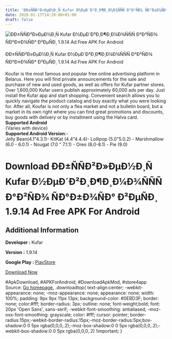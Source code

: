 ```yaml
---
title: 'ÐÐ±ÑÑÐ²Ð»ÐµÐ½Ð¸Ñ Kufar Ð½ÐµÐ´Ð²Ð¸Ð¶Ð¸Ð¼Ð¾ÑÑÑ Ð°Ð²ÑÐ¾ ÑÐ°Ð±Ð¾ÑÐ° Ð²ÐµÑÐ¸ 1.9.14 Ad Free APK For Android'
date: 2020-01-17T14:28:00+01:00
draft: false
---
```


![ÐÐ±ÑÑÐ²Ð»ÐµÐ½Ð¸Ñ Kufar Ð½ÐµÐ´Ð²Ð¸Ð¶Ð¸Ð¼Ð¾ÑÑÑ Ð°Ð²ÑÐ¾ ÑÐ°Ð±Ð¾ÑÐ° Ð²ÐµÑÐ¸ 1.9.14 Ad Free APK For Android](https://i1.wp.com/apkhome.net/wp-content/uploads/2020/01/ÐÐ±ÑÑÐ²Ð»ÐµÐ½Ð¸Ñ-Kufar-Ð½ÐµÐ´Ð²Ð¸Ð¶Ð¸Ð¼Ð¾ÑÑÑ-Ð°Ð²ÑÐ¾-ÑÐ°Ð±Ð¾ÑÐ°-Ð²ÐµÑÐ¸-1.9.14-Ad-Free.png "ÐÐ±ÑÑÐ²Ð»ÐµÐ½Ð¸Ñ Kufar Ð½ÐµÐ´Ð²Ð¸Ð¶Ð¸Ð¼Ð¾ÑÑÑ Ð°Ð²ÑÐ¾ ÑÐ°Ð±Ð¾ÑÐ° Ð²ÐµÑÐ¸ 1.9.14 Ad Free APK For Android")

  

ÐÐ±ÑÑÐ²Ð»ÐµÐ½Ð¸Ñ Kufar Ð½ÐµÐ´Ð²Ð¸Ð¶Ð¸Ð¼Ð¾ÑÑÑ Ð°Ð²ÑÐ¾ ÑÐ°Ð±Ð¾ÑÐ° Ð²ÐµÑÐ¸ 1.9.14 Ad Free APK For Android

Koufar is the most famous and popular free online advertising platform in Belarus. Here you will find private announcements for the sale and purchase of new and used goods, as well as offers for Kufar partner stores.  
Over 1,600,000 Kufar users publish approximately 60,000 ads per day. Just install the Kufar app and start shopping. Convenient search allows you to quickly navigate the product catalog and buy exactly what you were looking for. After all, Koufar is not only a flea market and not a bulletin board, but a market in its own right where you can find great promotions and discounts, buy goods with delivery or by installment using the Halva card.  
**Supported Android**  
{Varies with device}  
**Supported Android Version**:-  
Jelly Bean(4.1"4.3.1)- KitKat (4.4"4.4.4)- Lollipop (5.0"5.0.2) - Marshmallow (6.0 - 6.0.1) - Nougat (7.0 " 7.1.1) - Oreo (8.0-8.1) - Pie (9.0)

Download ÐÐ±ÑÑÐ²Ð»ÐµÐ½Ð¸Ñ Kufar Ð½ÐµÐ´Ð²Ð¸Ð¶Ð¸Ð¼Ð¾ÑÑÑ Ð°Ð²ÑÐ¾ ÑÐ°Ð±Ð¾ÑÐ° Ð²ÐµÑÐ¸ 1.9.14 Ad Free APK For Android
==========================================================================================================================

Additional Information
----------------------

**Developer :** Kufar

**Version :** 1.9.14

**Google Play :** [PlayStore](https://play.google.com/store/apps/details?id=se.scmv.belarus&hl=en)

  

[Download Now](https://store4app.co/post/kufar-1-9-14-ad-free-apk-for-android_1579267466)

  
#ApkDownload, #APKForAndroid, #DownloadApkMod, #store4app  
Source: [Go homepage.](https://store4app.co/post/kufar-1-9-14-ad-free-apk-for-android_1579267466) .downloadtop{ text-align:center; -webkit-appearance: none; -moz-appearance: none; appearance: none; width: 100%; padding: 9px 9px 11px 13px; background-color: #0EBD3F; border: none; color:#fff; border-radius: 3px; outline: none; font-weight;bold; font: 20px 'Open Sans', sans-serif; -webkit-font-smoothing: antialiased; -moz-osx-font-smoothing: grayscale; color: #fff; cursor: pointer; border-radius:15px;-webkit-border-radius:15px;-moz-border-radius:5px;box-shadow:0 0 5px rgba(0,0,0,.2);-moz-box-shadow:0 0 5px rgba(0,0,0,.2);-webkit-box-shadow:0 0 5px rgba(0,0,0,.2) !important; }